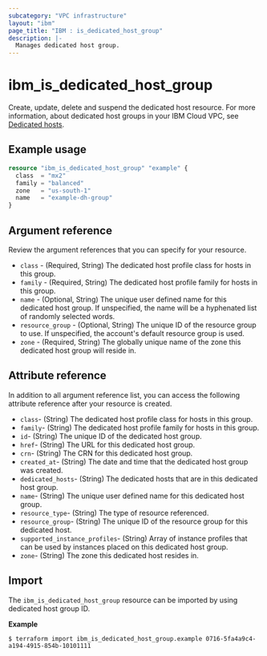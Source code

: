 ```yaml
---
subcategory: "VPC infrastructure"
layout: "ibm"
page_title: "IBM : is_dedicated_host_group"
description: |-
  Manages dedicated host group.
---
```


# ibm_is_dedicated_host_group
Create, update, delete and suspend the dedicated host resource. For more information, about dedicated host groups in your IBM Cloud VPC, see [Dedicated hosts](https://cloud.ibm.com/docs/vpc?topic=vpc-creating-dedicated-hosts-instances).

## Example usage

```terraform
resource "ibm_is_dedicated_host_group" "example" {
  class  = "mx2"
  family = "balanced"
  zone   = "us-south-1"
  name   = "example-dh-group"
}
```


## Argument reference
Review the argument references that you can specify for your resource. 

- `class` - (Required, String) The dedicated host profile class for hosts in this group.
- `family` - (Required, String) The dedicated host profile family for hosts in this group.
- `name` - (Optional, String) The unique user defined name for this dedicated host group. If unspecified, the name will be a hyphenated list of randomly selected words.
- `resource_group` - (Optional, String) The unique ID of the resource group to use. If unspecified, the account's default resource group is used.
- `zone` - (Required, String) The globally unique name of the zone this dedicated host group will reside in.


## Attribute reference
In addition to all argument reference list, you can access the following attribute reference after your resource is created.

- `class`-  (String) The dedicated host profile class for hosts in this group.
- `family`-  (String) The dedicated host profile family for hosts in this group.
- `id`-  (String) The unique ID of the dedicated host group.
- `href`-  (String) The URL for this dedicated host group.
- `crn`-  (String) The CRN for this dedicated host group.
- `created_at`-  (String) The date and time that the dedicated host group was created.
- `dedicated_hosts`-  (String) The dedicated hosts that are in this dedicated host group.
- `name`-  (String) The unique user defined name for this dedicated host group.
- `resource_type`-  (String) The type of resource referenced.
- `resource_group`-  (String) The unique ID of the resource group for this dedicated host.
- `supported_instance_profiles`-  (String) Array of instance profiles that can be used by instances placed on this dedicated host group.
- `zone`-  (String) The zone this dedicated host resides in.


## Import
The `ibm_is_dedicated_host_group` resource can be imported by using dedicated host group ID.

**Example**

```
$ terraform import ibm_is_dedicated_host_group.example 0716-5fa4a9c4-a194-4915-854b-10101111
```
